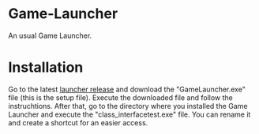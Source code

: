 # Game-Launcher

An usual Game Launcher.

# Installation
Go to the latest <a href="https://github.com/Pepytizing/Game-Launcher/releases">launcher release</a> and download the "GameLauncher.exe" file (this is the setup file). Execute the downloaded file and follow the instruchtions.
After that, go to the directory where you installed the Game Launcher and execute the "class_interfacetest.exe" file. You can rename it and create a shortcut for an easier access.
